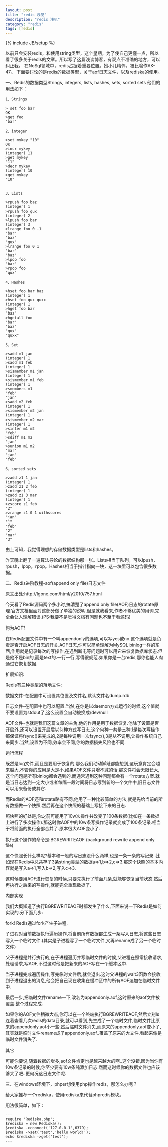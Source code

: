 ```yaml
---
layout: post
title: "redis 浅见"
description: "redis 浅见"
category: "redis"
tags: [redis]
---
```

{% include JB/setup %}

以前只会安装redis，和使用string类型，这个星期，为了使自己更懂一点，所以看了很多关于redis的文章。所以写了这篇浅谈博客，有观点不准确的地方，可以纠正我。
在NoSql领域中，redis占据着重要位置。她小儿精悍，被比喻作AK-47。
下面要讨论的是redis的数据类型，关于aof日志文件，以及rediska的使用。

一、Redis的数据类型Strings, integers, lists, hashes, sets, sorted sets
他们的用法如下：

    1、Strings

    > set foo bar
    OK
    >get foo
    "bar"

    2、integer

    >set mykey "10"
    OK 
    >incr mykey
    (integer) 11
    >get mykey
    "11"
    >decr mykey
    (integer) 10
    >get mykey
    "10"


    3、Lists

    >rpush foo baz
    (integer) 1
    >rpush foo qux
    (integer) 2
    >lpush foo bar
    (integer) 3
    >lrange foo 0 -1
    "bar"
    "baz"
    "qux"
    >lrange foo 0 1
    "bar"
    "baz"
    >lpop foo
    "bar"
    >rpop foo
    "qux"

    4、Hashes

    >hset foo bar baz
    (integer) 1
    >hset foo qux quxx
    (integer) 1
    >hget foo bar
    "baz"
    >hgetall foo
    "bar"
    "baz"
    "qux"
    "quxx"

    5、Set

    >sadd m1 jan
    (integer) 1
    >sadd m1 feb
    (integer) 1
    >sismember m1 jan
    (integer) 1
    >sismember m1 feb
    (integer) 1
    >smembers m1
    "feb"
    "jan"
    >sadd m2 feb
    (integer) 1
    >sismember m2 jan
    (integer) 1
    >sismember m2 mar
    (integer) 1
    >sinter m1 m2
    "feb"
    >sdiff m1 m2
    "jan"
    >sunion m1 m2
    "mar"
    "jan"
    "feb"

    6、sorted sets

    >zadd z1 1 jan
    (integer) 1
    >zadd z1 2 feb
    (integer) 1
    >zadd z1 3 mar
    (integer) 1
    >zscore z1 feb
    "2"
    >zrange z1 0 1 withscores
    "jan"
    "1"
    "feb"
    "2"
    "mar"
    "3"

<p>由上可知，我觉得理想的存储数据类型是lists和hashes。</p>
<p>昨天晚上翻了一遍算法导论的数据结构那一张。Lists相当于队列，可以lpush，rpush，lpop，rpop。Hashes相当于指针指向一块，这一块里可以包含很多数据。</p>

<p>二、Redis进阶教程-aof(append only file)日志文件</p>
<p>原文出处:http://lgone.com/html/y2010/757.html</p>
<p>今天看了Redis源码两个多小时,搞清楚了append only file(AOF)日志的rotate原理.官方文档里面对这部分做了单独的说明,但是就我看来,作者不够优美的用词,完全会让人理解错误.(PS:我要不是觉得文档有问题也不至于看源码)</p>
<p>何为AOF?</p>
<p>在Redis配置文件中有一个叫appendonly的选项,可以写yes或no.这个选项就是负责是否开启AOF日志的开关.AOF日志,你可以简单理解为MySQL binlog一样的东西,作用就是记录每次的写操作,在遇到断电等问题时可以用它来恢复数据库状态.但是他不是bin的,而是text的.一行一行,写得很规范.如果你是一台redis,那你也能人肉通过它恢复数据.</p>
<p>扩展知识:</p>
<p>Redis有三种类型的落地文件:</p>
<p>数据文件-在配置中可设置其位置及文件名,默认文件名dump.rdb</p>
<p>日志文件-在配置中也可以配置.当然,在你是以daemon方式运行的时候,这个值就不要设置为stdout了,这么设置会自动被换成/dev/null</p>
<p>AOF文件-也就是我们这篇文章的主角,他的作用是用于数据恢复.他除了设置是否开启外,还可以设置开启后以何种方式写日志.这个何种一共是三种,1是每次写操作都保证将fsync()来完成的,2是每秒调用一次fsync(),3是从不调用,让操作系统自己来同步.当然,设置为不同,效率会不同,你的数据损失风险也不同.</p>
<p>运行流程</p>
<p>既然是log文件,而且是要用于恢复的,那么我们动动脚趾都能想到,这玩意肯定会越来越大,不管你的应用是大是小,如果AOF文件只增不减的话,那文件将会无限长大,这个问题是所有binlog都会遇到的.而通常遇到这种问题都会有一个rotate方案.就是当日志达到一定大小或者每隔一段时间将日志写到新的一个文件中,旧日志文件可以用来备份或其它.</p>
<p>而Redis的AOF还和rotate略有不同,他用了一种比较简单的方法,就是先给当前的所有数据做一个快照.然后再在这个快照的基础上写接下来的日志.</p>
<p>照快照的好处是,你之前可能用了10w次操作共改变了100条数据(比如在一条数据上进行了多次操作).那这时你AOF中的10w条写操作记录就变成了100条记录.相当于将前面的执行全部合并了.原本很大AOF变小了.</p>
<p>执行这个操作的命令是:BGREWRITEAOF (background rewrite append only file)</p>
<p>这个快照长什么样呢?基本和一般的写日志没什么两样,也是一条一条的写记录..比如现在Redis中总共存了3条string类型的数据a=>1,b=>2,c=>3.那这个快照的基本内容就是写入a=>1,写入b=>2,写入c=>3.</p>
<p>这时候要用AOF进行恢复的时候,只要先执行了前面几条,就能够恢复当前状态,然后再执行之后来的写操作,就能完全重现数据了.</p>
<p>内部实现</p>
<p>我们大概知道了执行BGREWRITEAOF时都发生了什么,下面来说一下Redis是如何实现的.分下面几步:</p>
<p>fork! Redis通过fork产生子进程.</p>
<p>子进程对当前数据执行遍历操作,将当前所有数据都生成一条写入日志,将这些日志写入一个临时文件.(其实是子进程写了一个临时文件,又再rename成了另一个临时文件)</p>
<p>父子进程是并行执行的,在子进程遍历并写临时文件的时候,父进程在照常接收请求,处理请求,写AOF,不过这时他是把新来的AOF写在一个缓冲区中.</p>
<p>当子进程完成遍历操作,写完临时文件后,就会退出.这时父进程的wait3函数会接收到子进程退出的消息,他会把自己现在收集在缓冲区中的所有AOF追加在临时文件中.</p>
<p>最后一步,把临时文件rename一下,改名为appendonly.aof,这时原来的aof文件被覆盖.整个过程完成.</p>
<p>如果你的AOF文件稍微大点,你可以在一个终端执行BGREWRITEAOF,然后立刻ls 连着查看几次redis的data目录,就可以看到,先生成了一个临时文件,临时文件比原来的appendonly.aof小一些,然后临时文件消失,而原来的appendonly.aof变小了,其实就是临时文件rename成了appendonly.aof..覆盖了原来的大文件.看起来像是临时文件消失了.</p>
<p>其它</p>
<p>可能你要说,随着数据的增多,aof文件肯定也是越来越大的啊..这个没错,因为当你有10w条记录的时候,你至少要有10w条纯添加日志.然而这时候你的数据文件也应该够大了吧..更何况这日志文件呢.</p>

<p>三、在windows环境下，phper想使用php操作redis，那怎么办呢？</p>
<p>给大家推荐一个rediska，使用rediska来代替phpredis模块。</p>
<p>用法很简单，如下：</p>

    ---
    require 'Rediska.php';
    $rediska = new Rediska();
    $rediska ->connect('127.0.0.1',6379);
    $rediska ->set('test','hello world!');
    echo $rediska ->get('test');
    ---